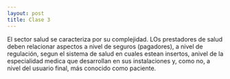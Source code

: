 ```yaml
---
layout: post
title: Clase 3
---
```


El sector salud se caracteriza por su complejidad. LOs prestadores de salud deben relacionar aspectos a nivel de seguros (pagadores), a nivel de regulación, segun el sistema de salud en cuales estean insertos, anivel de la especialidad medica que desarrollan en sus instalaciones y, como no, a nivel del usuario final, más conocido como paciente.
